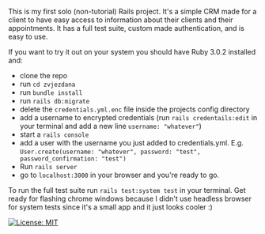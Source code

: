 This is my first solo (non-tutorial) Rails project. It's a simple CRM made for a client to have easy access to information about their clients and their appointments. It has a full test suite, custom made authentication, and is easy to use.

If you want to try it out on your system you should have Ruby 3.0.2 installed and:

 - clone the repo
 - run `cd zvjezdana`
 - run `bundle install`
 - run `rails db:migrate`
 - delete the `credentials.yml.enc` file inside the projects config directory
 - add a username to encrypted credentials (run `rails credentails:edit` in your terminal and add a new line `username: "whatever"`)
 - start a `rails console`
 - add a user with the username you just added to credentials.yml. E.g. `User.create(username: "whatever", password: "test", password_confirmation: "test")`
 - Run `rails server`
 - go to `localhost:3000` in your browser and you're ready to go.

To run the full test suite run `rails test:system test` in your terminal. Get ready for flashing chrome windows because I didn't use headless browser for system tests since it's a small app and it just looks cooler :)

[![License: MIT](https://img.shields.io/badge/License-MIT-yellow.svg)](https://opensource.org/licenses/MIT)